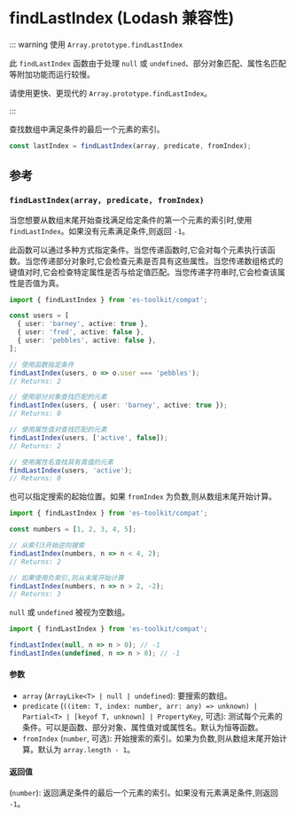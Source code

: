# findLastIndex (Lodash 兼容性)

::: warning 使用 `Array.prototype.findLastIndex`

此 `findLastIndex` 函数由于处理 `null` 或 `undefined`、部分对象匹配、属性名匹配等附加功能而运行较慢。

请使用更快、更现代的 `Array.prototype.findLastIndex`。

:::

查找数组中满足条件的最后一个元素的索引。

```typescript
const lastIndex = findLastIndex(array, predicate, fromIndex);
```

## 参考

### `findLastIndex(array, predicate, fromIndex)`

当您想要从数组末尾开始查找满足给定条件的第一个元素的索引时,使用 `findLastIndex`。如果没有元素满足条件,则返回 `-1`。

此函数可以通过多种方式指定条件。当您传递函数时,它会对每个元素执行该函数。当您传递部分对象时,它会检查元素是否具有这些属性。当您传递数组格式的键值对时,它会检查特定属性是否与给定值匹配。当您传递字符串时,它会检查该属性是否值为真。

```typescript
import { findLastIndex } from 'es-toolkit/compat';

const users = [
  { user: 'barney', active: true },
  { user: 'fred', active: false },
  { user: 'pebbles', active: false },
];

// 使用函数指定条件
findLastIndex(users, o => o.user === 'pebbles');
// Returns: 2

// 使用部分对象查找匹配的元素
findLastIndex(users, { user: 'barney', active: true });
// Returns: 0

// 使用属性值对查找匹配的元素
findLastIndex(users, ['active', false]);
// Returns: 2

// 使用属性名查找具有真值的元素
findLastIndex(users, 'active');
// Returns: 0
```

也可以指定搜索的起始位置。如果 `fromIndex` 为负数,则从数组末尾开始计算。

```typescript
import { findLastIndex } from 'es-toolkit/compat';

const numbers = [1, 2, 3, 4, 5];

// 从索引3开始逆向搜索
findLastIndex(numbers, n => n < 4, 2);
// Returns: 2

// 如果使用负索引,则从末尾开始计算
findLastIndex(numbers, n => n > 2, -2);
// Returns: 3
```

`null` 或 `undefined` 被视为空数组。

```typescript
import { findLastIndex } from 'es-toolkit/compat';

findLastIndex(null, n => n > 0); // -1
findLastIndex(undefined, n => n > 0); // -1
```

#### 参数

- `array` (`ArrayLike<T> | null | undefined`): 要搜索的数组。
- `predicate` (`((item: T, index: number, arr: any) => unknown) | Partial<T> | [keyof T, unknown] | PropertyKey`, 可选): 测试每个元素的条件。可以是函数、部分对象、属性值对或属性名。默认为恒等函数。
- `fromIndex` (`number`, 可选): 开始搜索的索引。如果为负数,则从数组末尾开始计算。默认为 `array.length - 1`。

#### 返回值

(`number`): 返回满足条件的最后一个元素的索引。如果没有元素满足条件,则返回 `-1`。
